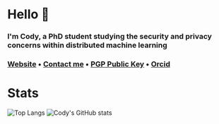 # Hello 👋
### I'm Cody, a PhD student studying the security and privacy concerns within distributed machine learning
### <a href="https://codymlewis.com">Website</a> &bull; <a href="mailto:hello@codymlewis.com">Contact me</a> &bull; <a href="https://codymlewis.com/cody.gpg">PGP Public Key</a> &bull; <a href="https://orcid.org/0000-0002-7796-3230">Orcid</a>

# Stats
![Top Langs](https://github-readme-stats.vercel.app/api/top-langs/?username=codymlewis&theme=monokai)
![Cody's GitHub stats](https://github-readme-stats.vercel.app/api?username=codymlewis&show_icons=true&theme=monokai)
